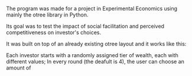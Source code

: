 The program was made for a project in Experimental Economics using mainly the otree library in Python. 

Its goal was to test the impact of social facilitation and perceived competitiveness on investor's choices.

It was built on top of an already existing otree layout and it works like this:

  Each investor starts with a randomly assigned tier of wealth, each with different values;
  In every round (the deafult is 4), the user can choose an amount of  
